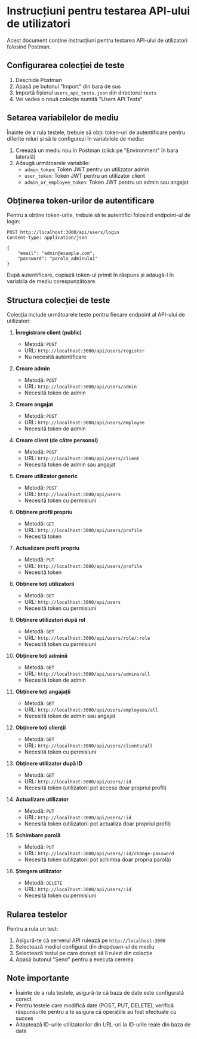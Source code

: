 # Instrucțiuni pentru testarea API-ului de utilizatori

Acest document conține instrucțiuni pentru testarea API-ului de utilizatori folosind Postman.

## Configurarea colecției de teste

1. Deschide Postman
2. Apasă pe butonul "Import" din bara de sus
3. Importă fișierul `users_api_tests.json` din directorul `tests`
4. Vei vedea o nouă colecție numită "Users API Tests"

## Setarea variabilelor de mediu

Înainte de a rula testele, trebuie să obții token-uri de autentificare pentru diferite roluri și să le configurezi în variabilele de mediu:

1. Creează un mediu nou în Postman (click pe "Environment" în bara laterală)
2. Adaugă următoarele variabile:
   - `admin_token`: Token JWT pentru un utilizator admin
   - `user_token`: Token JWT pentru un utilizator client
   - `admin_or_employee_token`: Token JWT pentru un admin sau angajat

## Obținerea token-urilor de autentificare

Pentru a obține token-urile, trebuie să te autentifici folosind endpoint-ul de login:

```
POST http://localhost:3000/api/users/login
Content-Type: application/json

{
    "email": "admin@example.com",
    "password": "parola_adminului"
}
```

După autentificare, copiază token-ul primit în răspuns și adaugă-l în variabila de mediu corespunzătoare.

## Structura colecției de teste

Colecția include următoarele teste pentru fiecare endpoint al API-ului de utilizatori:

1. **Înregistrare client (public)**
   - Metodă: `POST`
   - URL: `http://localhost:3000/api/users/register`
   - Nu necesită autentificare

2. **Creare admin**
   - Metodă: `POST`
   - URL: `http://localhost:3000/api/users/admin`
   - Necesită token de admin

3. **Creare angajat**
   - Metodă: `POST`
   - URL: `http://localhost:3000/api/users/employee`
   - Necesită token de admin

4. **Creare client (de către personal)**
   - Metodă: `POST`
   - URL: `http://localhost:3000/api/users/client`
   - Necesită token de admin sau angajat

5. **Creare utilizator generic**
   - Metodă: `POST`
   - URL: `http://localhost:3000/api/users`
   - Necesită token cu permisiuni

6. **Obținere profil propriu**
   - Metodă: `GET`
   - URL: `http://localhost:3000/api/users/profile`
   - Necesită token

7. **Actualizare profil propriu**
   - Metodă: `PUT`
   - URL: `http://localhost:3000/api/users/profile`
   - Necesită token

8. **Obținere toți utilizatorii**
   - Metodă: `GET`
   - URL: `http://localhost:3000/api/users`
   - Necesită token cu permisiuni

9. **Obținere utilizatori după rol**
   - Metodă: `GET`
   - URL: `http://localhost:3000/api/users/role/:role`
   - Necesită token cu permisiuni

10. **Obținere toți adminii**
    - Metodă: `GET`
    - URL: `http://localhost:3000/api/users/admins/all`
    - Necesită token de admin

11. **Obținere toți angajații**
    - Metodă: `GET`
    - URL: `http://localhost:3000/api/users/employees/all`
    - Necesită token de admin sau angajat

12. **Obținere toți clienții**
    - Metodă: `GET`
    - URL: `http://localhost:3000/api/users/clients/all`
    - Necesită token cu permisiuni

13. **Obținere utilizator după ID**
    - Metodă: `GET`
    - URL: `http://localhost:3000/api/users/:id`
    - Necesită token (utilizatorii pot accesa doar propriul profil)

14. **Actualizare utilizator**
    - Metodă: `PUT`
    - URL: `http://localhost:3000/api/users/:id`
    - Necesită token (utilizatorii pot actualiza doar propriul profil)

15. **Schimbare parolă**
    - Metodă: `PUT`
    - URL: `http://localhost:3000/api/users/:id/change-password`
    - Necesită token (utilizatorii pot schimba doar propria parolă)

16. **Ștergere utilizator**
    - Metodă: `DELETE`
    - URL: `http://localhost:3000/api/users/:id`
    - Necesită token cu permisiuni

## Rularea testelor

Pentru a rula un test:

1. Asigură-te că serverul API rulează pe `http://localhost:3000`
2. Selectează mediul configurat din dropdown-ul de mediu
3. Selectează testul pe care dorești să îl rulezi din colecție
4. Apasă butonul "Send" pentru a executa cererea

## Note importante

- Înainte de a rula testele, asigură-te că baza de date este configurată corect
- Pentru testele care modifică date (POST, PUT, DELETE), verifică răspunsurile pentru a te asigura că operațiile au fost efectuate cu succes
- Adaptează ID-urile utilizatorilor din URL-uri la ID-urile reale din baza de date
